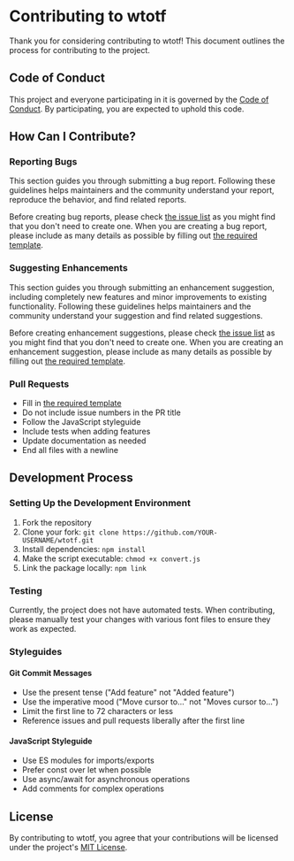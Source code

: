 # Contributing to wtotf

Thank you for considering contributing to wtotf! This document outlines the process for contributing to the project.

## Code of Conduct

This project and everyone participating in it is governed by the [Code of Conduct](CODE_OF_CONDUCT.md). By participating, you are expected to uphold this code.

## How Can I Contribute?

### Reporting Bugs

This section guides you through submitting a bug report. Following these guidelines helps maintainers and the community understand your report, reproduce the behavior, and find related reports.

Before creating bug reports, please check [the issue list](https://github.com/OWNER/wtotf/issues) as you might find that you don't need to create one. When you are creating a bug report, please include as many details as possible by filling out [the required template](https://github.com/OWNER/wtotf/blob/main/.github/ISSUE_TEMPLATE/bug_report.md).

### Suggesting Enhancements

This section guides you through submitting an enhancement suggestion, including completely new features and minor improvements to existing functionality. Following these guidelines helps maintainers and the community understand your suggestion and find related suggestions.

Before creating enhancement suggestions, please check [the issue list](https://github.com/OWNER/wtotf/issues) as you might find that you don't need to create one. When you are creating an enhancement suggestion, please include as many details as possible by filling out [the required template](https://github.com/OWNER/wtotf/blob/main/.github/ISSUE_TEMPLATE/feature_request.md).

### Pull Requests

- Fill in [the required template](https://github.com/OWNER/wtotf/blob/main/.github/PULL_REQUEST_TEMPLATE.md)
- Do not include issue numbers in the PR title
- Follow the JavaScript styleguide
- Include tests when adding features
- Update documentation as needed
- End all files with a newline

## Development Process

### Setting Up the Development Environment

1. Fork the repository
2. Clone your fork: `git clone https://github.com/YOUR-USERNAME/wtotf.git`
3. Install dependencies: `npm install`
4. Make the script executable: `chmod +x convert.js`
5. Link the package locally: `npm link`

### Testing

Currently, the project does not have automated tests. When contributing, please manually test your changes with various font files to ensure they work as expected.

### Styleguides

#### Git Commit Messages

* Use the present tense ("Add feature" not "Added feature")
* Use the imperative mood ("Move cursor to..." not "Moves cursor to...")
* Limit the first line to 72 characters or less
* Reference issues and pull requests liberally after the first line

#### JavaScript Styleguide

* Use ES modules for imports/exports
* Prefer const over let when possible
* Use async/await for asynchronous operations
* Add comments for complex operations

## License

By contributing to wtotf, you agree that your contributions will be licensed under the project's [MIT License](LICENSE).
